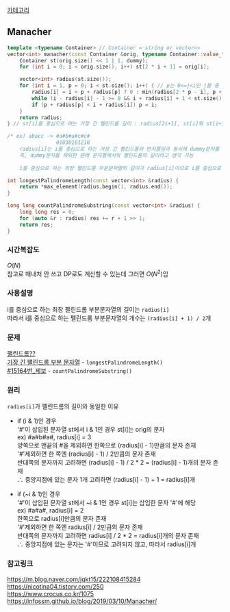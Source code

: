 [카테고리](/README.md)
## Manacher
```cpp
template <typename Container> // Container = string or vector<>
vector<int> manacher(const Container &orig, typename Container::value_type dummy) { // dummy는 Container에 없는 문자 -> char이면 '#', int면 알아서 잘...
    Container st(orig.size() << 1 | 1, dummy);
    for (int i = 0; i < orig.size(); i++) st[2 * i + 1] = orig[i];

    vector<int> radius(st.size());
    for (int i = 1, p = 0; i < st.size(); i++) { // p는 0<=j<i인 j들 중 j + radius[j]가 가장 큰 j
        radius[i] = i > p + radius[p] ? 0 : min(radius[2 * p - i], p + radius[p] - i);
        while (i - radius[i] - 1 >= 0 && i + radius[i] + 1 < st.size() && st[i - radius[i] - 1] == st[i + radius[i] + 1]) ++radius[i];
        if (p + radius[p] < i + radius[i]) p = i;
    }
    return radius;
} // st[i]를 중심으로 하는 가장 긴 펠린드롬 길이 : radius[2i+1], st[i]와 st[i+1] 중심으로 하는 건 radius[2i+2]

/* ex) abacc -> #a#b#a#c#c#
                01030101210 
    radius[i]는 i를 중심으로 하는 가장 긴 펠린드롬의 반지름임과 동시에 dummy문자를 지웠을 때 남는 진짜 문자의 개수와 같음.
    즉, dummy문자를 제외한 원래 문자열에서의 펠린드롬의 길이라고 생각 가능
    
    i를 중심으로 하는 최장 펠린드롬 부분문자열의 길이가 radius[i]이므로 i를 중심으로 하는 펠린드롬 부분문자열의 개수는 (radius[i] + 1) / 2개 */

int longestPalindromeLength(const vector<int> &radius) {
    return *max_element(radius.begin(), radius.end());
}

long long countPalindromeSubstring(const vector<int> &radius) {
    long long res = 0;
    for (auto &r : radius) res += r + 1 >> 1;
    return res;
}
```
### 시간복잡도 
$O(N)$   
참고로 매내처 안 쓰고 DP로도 계산할 수 있는데 그러면 $O(N^2)$임   

### 사용설명
i를 중심으로 하는 최장 펠린드롬 부분문자열의 길이는 `radius[i]`   
따라서 i를 중심으로 하는 펠린드롬 부분문자열의 개수는 `(radius[i] + 1) / 2`개   

### 문제
[팰린드롬??](https://www.acmicpc.net/problem/11046)   
[가장 긴 팰린드롬 부분 문자열](https://www.acmicpc.net/problem/13275) - `longestPalindromeLength()`   
[#15164번_제보](https://www.acmicpc.net/problem/16163) - `countPalindromeSubstring()`   

### 원리
`radius[i]`가 펠린드롬의 길이와 동일한 이유   
* if (i & 1)인 경우   
'#'이 삽입된 문자열 st에서 i & 1인 경우 st[i]는 orig의 문자   
ex) #a#b#a#, radius[i] = 3   
양쪽으로 맨끝의 #을 제외하면 한쪽으로 (radius[i] - 1)만큼의 문자 존재   
'#'제외하면 한 쪽엔 (radius[i] - 1) / 2만큼의 문자 존재   
반대쪽의 문자까지 고려하면 (radius[i] - 1) / 2 * 2 = (radius[i] - 1)개의 문자 존재   
$\therefore$ 중앙지점에 있는 문자 1개 고려하면 (radius[i] - 1) + 1 = radius[i]개   

* if (~i & 1)인 경우   
'#'이 삽입된 문자열 st에서 ~i & 1인 경우 st[i]는 삽입한 문자 '#'에 해당   
ex) #a#a#, radius[i] = 2   
한쪽으로 radius[i]만큼의 문자 존재   
'#'제외하면 한 쪽엔 radius[i] / 2만큼의 문자 존재   
반대쪽의 문자까지 고려하면 radius[i] / 2 * 2 = radius[i]개의 문자 존재   
$\therefore$ 중앙지점에 있는 문자는 '#'이므로 고려되지 않고, 따라서 radius[i]개   

### 참고링크
https://m.blog.naver.com/jqkt15/222108415284   
https://nicotina04.tistory.com/250   
https://www.crocus.co.kr/1075   
https://infossm.github.io/blog/2019/03/10/Manacher/   